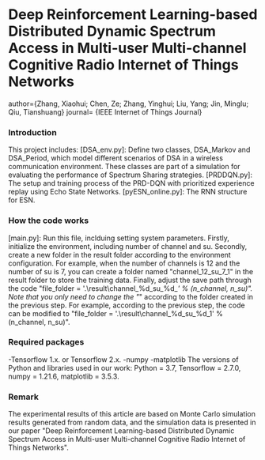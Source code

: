 # Deep Reinforcement Learning-based Distributed Dynamic Spectrum Access in Multi-user Multi-channel Cognitive Radio Internet of Things Networks
   author={Zhang, Xiaohui; Chen, Ze; Zhang, Yinghui; Liu, Yang; Jin, Minglu; Qiu, Tianshuang}
   journal= {IEEE Internet of Things Journal}


### Introduction
This project includes:
[DSA_env.py]: Define two classes, DSA_Markov and DSA_Period, which model different scenarios of DSA in a wireless communication environment. These classes are part of a simulation for evaluating the performance of Spectrum Sharing strategies.
[PRDDQN.py]: The setup and training process of the PRD-DQN with prioritized experience replay using Echo State Networks.
[pyESN_online.py]: The RNN structure for ESN.


### How the code works
[main.py]: Run this file, inclduing setting system parameters. Firstly, initialize the environment, including number of channel and su. Secondly, create a new folder in the result folder according to the environment configuration. For example, when the number of channels is 12 and the number of su is 7, you can create a folder named "channel_12_su_7_1" in the result folder to store the training data. Finally, adjust the save path through the code "file_folder = '.\\result\\channel_%d_su_%d_*' % (n_channel, n_su)". Note that you only need to change the "*" according to the folder created in the previous step. For example, according to the previous step, the code can be modified to "file_folder = '.\\result\\channel_%d_su_%d_1' % (n_channel, n_su)".


### Required packages
-Tensorflow 1.x. or Tensorflow 2.x. 
-numpy
-matplotlib
The versions of Python and libraries used in our work: Python = 3.7, Tensorflow = 2.7.0, numpy = 1.21.6, matplotlib = 3.5.3.


### Remark
The experimental results of this article are based on Monte Carlo simulation results generated from random data, and the simulation data is presented in our paper "Deep Reinforcement Learning-based Distributed Dynamic Spectrum Access in Multi-user Multi-channel Cognitive Radio Internet of Things Networks".